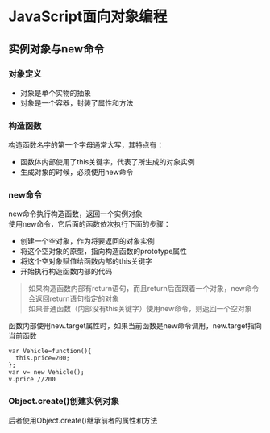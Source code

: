 # JavaScript面向对象编程  
## 实例对象与new命令
### 对象定义
- 对象是单个实物的抽象  
- 对象是一个容器，封装了属性和方法
### 构造函数
构造函数名字的第一个字母通常大写，其特点有：  
- 函数体内部使用了this关键字，代表了所生成的对象实例  
- 生成对象的时候，必须使用new命令  
### new命令
new命令执行构造函数，返回一个实例对象  
使用new命令，它后面的函数依次执行下面的步骤：  
- 创建一个空对象，作为将要返回的对象实例  
- 将这个空对象的原型，指向构造函数的prototype属性  
- 将这个空对象赋值给函数内部的this关键字  
- 开始执行构造函数内部的代码  
> 如果构造函数内部有return语句，而且return后面跟着一个对象，new命令会返回return语句指定的对象  
> 如果普通函数（内部没有this关键字）使用new命令，则返回一个空对象  

函数内部使用new.target属性时，如果当前函数是new命令调用，new.target指向当前函数  
```
var Vehicle=function(){
  this.price=200;
};
var v= new Vehicle();
v.price //200
```
### Object.create()创建实例对象  
后者使用Object.create()继承前者的属性和方法
